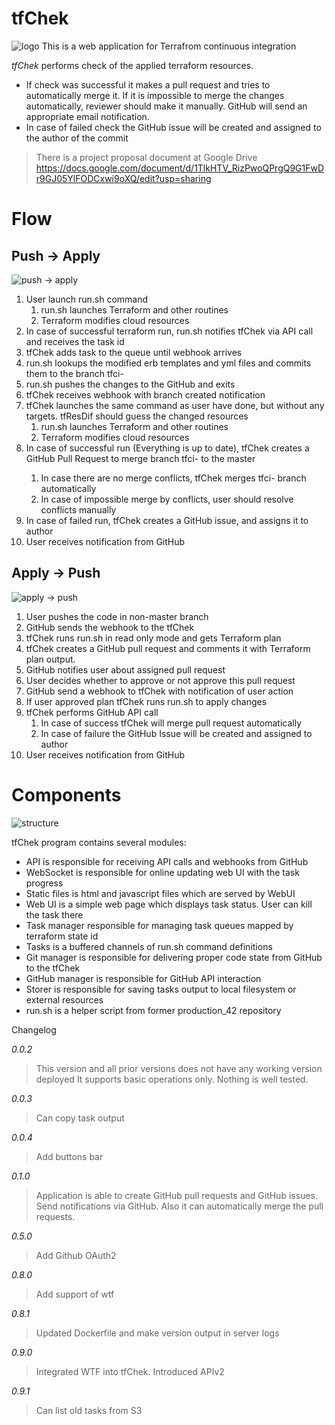 tfChek
======
![logo](static/pictures/tfChek_logo.png)
This is a web application for Terrafrom continuous integration

_*tfChek*_ performs check of the applied terraform resources.
 * If check was successful it makes a pull request and tries to automatically merge it. 
 If it is impossible to merge the changes automatically, reviewer should make it manually. 
 GitHub will send an appropriate email notification.
 * In case of failed check the GitHub issue will be created and assigned to the author of the commit

> There is a project proposal document at Google Drive https://docs.google.com/document/d/1TlkHTV_RizPwoQPrgQ9G1FwDr9GJ05YlFODCxwi9oXQ/edit?usp=sharing

Flow
====
Push -> Apply
-------------

![push -> apply](tfChek_push_apply_no_text.svg)

1. User launch run.sh command
    1. run.sh launches Terraform and other routines
    2. Terraform modifies cloud resources
2. In case of successful terraform run, run.sh notifies tfChek via API call and receives the task id
3. tfChek adds task to the queue until webhook arrives
4. run.sh lookups the modified erb templates and yml files and commits them to the branch tfci-<task id>
5. run.sh pushes the changes to the GitHub and exits
6. tfChek receives webhook with branch created notification
7. tfChek launches the same command as user have done, but without any targets. tfResDif should guess the changed resources
    1. run.sh launches Terraform and other routines    
    2. Terraform modifies cloud resources
8. In case of successful run (Everything is up to date), tfChek creates a GitHub Pull Request to merge branch tfci-<task id> to the master
    1. In case there are no merge conflicts, tfChek merges tfci-<task id> branch automatically
    2. In case of impossible merge by conflicts, user should resolve conflicts manually
9. In case of failed run, tfChek creates a GitHub issue, and assigns it to author
10. User receives notification from GitHub


Apply -> Push
-------------

![apply -> push](tfChek_apply_push_no_text.svg)

1. User pushes the code in non-master branch
2. GitHub sends the webhook to the tfChek
3. tfChek runs run.sh in read only mode and gets Terraform plan
4. tfChek creates a GitHub pull request and comments it with Terraform plan output. 
5. GitHub notifies user about assigned pull request
6. User decides whether to approve or not approve this pull request
7. GitHub send a webhook to tfChek with notification of user action
8. If user approved plan tfChek runs run.sh to apply changes
9. tfChek performs GitHub API call
    1. In case of success tfChek will merge pull request automatically
    2. In case of failure the GitHub Issue will be created and assigned to author
10. User receives notification from GitHub

Components
==========
![structure](tfChek_structure.svg)

tfChek program contains several modules:
* API is responsible for receiving API calls and webhooks from GitHub
* WebSocket is responsible for online updating web UI with the task progress
* Static files is html and javascript files which are served by WebUI
* Web UI is a simple web page which displays task status. User can kill the task there
* Task manager responsible for managing task queues mapped by terraform state id
* Tasks is a buffered channels of run.sh command definitions
* Git manager is responsible for delivering proper code state from GitHub to the tfChek
* GitHub manager is responsible for GitHub API interaction
* Storer is responsible for saving tasks output to local filesystem or external resources
* run.sh is a helper script from former production_42 repository 

Changelog

*0.0.2*
>This version and all prior versions does not have any working version deployed
 It supports basic operations only. Nothing is well tested.

*0.0.3*
> Can copy task output

*0.0.4*
> Add buttons bar

*0.1.0*
> Application is able to create GitHub pull requests and GitHub issues. Send notifications via GitHub. Also it can automatically merge the pull requests.

*0.5.0*
> Add Github OAuth2 

*0.8.0*
> Add support of wtf

*0.8.1*
> Updated Dockerfile and make version output in server logs

*0.9.0*
> Integrated WTF into tfChek. Introduced APIv2

*0.9.1*
> Can list old tasks from S3
